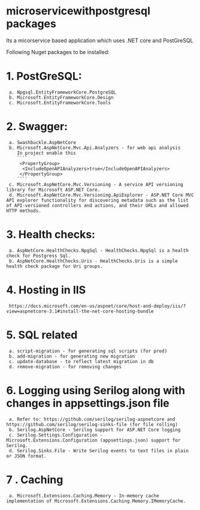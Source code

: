 # microservicewithpostgresql packages
Its a micorservice based application which uses .NET core and PostGreSQL

Following Nuget packages to be installed:

# 1. PostGreSQL:
     a. Npgsql.EntityFrameworkCore.PostgreSQL
     b. Microsoft.EntityFrameworkCore.Design
     c. Microsoft.EntityFrameworkCore.Tools

# 2. Swagger:
     a. Swashbuckle.AspNetCore
     b. Microsoft.AspNetCore.Mvc.Api.Analyzers - for web api analysis
        In project enable this
        ````
         <PropertyGroup>
          <IncludeOpenAPIAnalyzers>true</IncludeOpenAPIAnalyzers>
         </PropertyGroup>
        ````
     c. Microsoft.AspNetCore.Mvc.Versioning - A service API versioning library for Microsoft ASP.NET Core.
     d. Microsoft.AspNetCore.Mvc.Versioning.ApiExplorer - ASP.NET Core MVC API explorer functionality for discovering metadata such as the list of API-versioned controllers and actions, and their URLs and allowed HTTP methods.

# 3. Health checks:
     a. AspNetCore.HealthChecks.NpgSql - HealthChecks.NpgSql is a health check for Postgress Sql.
     b. AspNetCore.HealthChecks.Uris - HealthChecks.Uris is a simple health check package for Uri groups.
     
# 4. Hosting in IIS
     https://docs.microsoft.com/en-us/aspnet/core/host-and-deploy/iis/?view=aspnetcore-3.1#install-the-net-core-hosting-bundle

# 5. SQL related
     a. script-migration - for generating sql scripts (for prod)
     b. add-migration - for generating new migration
     c. update-database - to reflect latest migration in db
     d. remove-migration - for removing changes
     
# 6. Logging using Serilog along with changes in appsettings.json file
     a. Refer to: https://github.com/serilog/serilog-aspnetcore and https://github.com/serilog/serilog-sinks-file (for file rolling)
     b. Serilog.AspNetCore - Serilog support for ASP.NET Core logging
     c. Serilog.Settings.Configuration - Microsoft.Extensions.Configuration (appsettings.json) support for Serilog.
     d. Serilog.Sinks.File - Write Serilog events to text files in plain or JSON format.
  
# 7 . Caching
     a. Microsoft.Extensions.Caching.Memory - In-memory cache implementation of Microsoft.Extensions.Caching.Memory.IMemoryCache.
